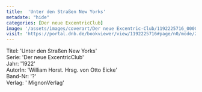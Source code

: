 ```yaml
---
title:  'Unter den Straßen New Yorks'
metadate: "hide"
categories: [Der neue ExcentricClub]
image: '/assets/images/coverart/Der neue Excentric-Club/1192225716_00000010.jpg'
visit: 'https://portal.dnb.de/bookviewer/view/1192225716#page/n0/mode/2up'
---
```

Titel: 'Unter den Straßen New Yorks' <br>
Serie: 'Der neue ExcentricClub' <br>
Jahr: '1922' <br>
AutorIn: 'William Horst. Hrsg. von Otto Eicke' <br>
Band-Nr: '?' <br>
Verlag: ' MignonVerlag'